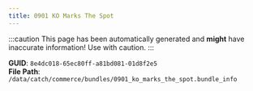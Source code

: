 ```yaml
---
title: 0901 KO Marks The Spot
---
```


:::caution
This page has been automatically generated and **might** have inaccurate information!
Use with caution.
:::

**GUID**: `8e4dc018-65ec80ff-a81bd081-01d8f2e5`  
**File Path**: `/data/catch/commerce/bundles/0901_ko_marks_the_spot.bundle_info`
